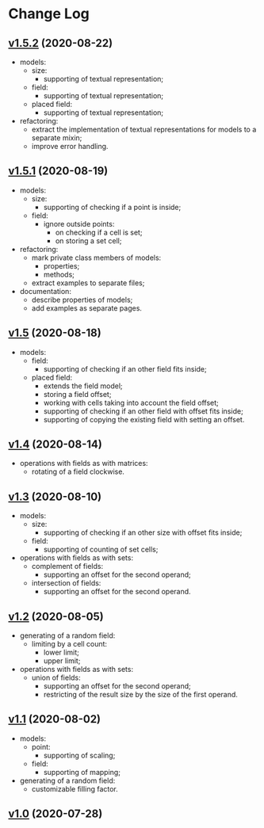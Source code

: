 # Change Log

## [v1.5.2](https://github.com/thewizardplusplus/lualife/tree/v1.5.2) (2020-08-22)

- models:
  - size:
    - supporting of textual representation;
  - field:
    - supporting of textual representation;
  - placed field:
    - supporting of textual representation;
- refactoring:
  - extract the implementation of textual representations for models to a separate mixin;
  - improve error handling.

## [v1.5.1](https://github.com/thewizardplusplus/lualife/tree/v1.5.1) (2020-08-19)

- models:
  - size:
    - supporting of checking if a point is inside;
  - field:
    - ignore outside points:
      - on checking if a cell is set;
      - on storing a set cell;
- refactoring:
  - mark private class members of models:
    - properties;
    - methods;
  - extract examples to separate files;
- documentation:
  - describe properties of models;
  - add examples as separate pages.

## [v1.5](https://github.com/thewizardplusplus/lualife/tree/v1.5) (2020-08-18)

- models:
  - field:
    - supporting of checking if an other field fits inside;
  - placed field:
    - extends the field model;
    - storing a field offset;
    - working with cells taking into account the field offset;
    - supporting of checking if an other field with offset fits inside;
    - supporting of copying the existing field with setting an offset.

## [v1.4](https://github.com/thewizardplusplus/lualife/tree/v1.4) (2020-08-14)

- operations with fields as with matrices:
  - rotating of a field clockwise.

## [v1.3](https://github.com/thewizardplusplus/lualife/tree/v1.3) (2020-08-10)

- models:
  - size:
    - supporting of checking if an other size with offset fits inside;
  - field:
    - supporting of counting of set cells;
- operations with fields as with sets:
  - complement of fields:
    - supporting an offset for the second operand;
  - intersection of fields:
    - supporting an offset for the second operand.

## [v1.2](https://github.com/thewizardplusplus/lualife/tree/v1.2) (2020-08-05)

- generating of a random field:
  - limiting by a cell count:
    - lower limit;
    - upper limit;
- operations with fields as with sets:
  - union of fields:
    - supporting an offset for the second operand;
    - restricting of the result size by the size of the first operand.

## [v1.1](https://github.com/thewizardplusplus/lualife/tree/v1.1) (2020-08-02)

- models:
  - point:
    - supporting of scaling;
  - field:
    - supporting of mapping;
- generating of a random field:
  - customizable filling factor.

## [v1.0](https://github.com/thewizardplusplus/lualife/tree/v1.0) (2020-07-28)
